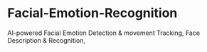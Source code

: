 # Facial-Emotion-Recognition
AI-powered  Facial Emotion Detection & movement Tracking, Face Description & Recognition,
